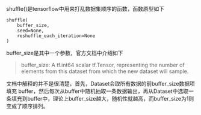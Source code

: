 shuffle()是tensorflow中用来打乱数据集顺序的函数，函数原型如下
```
shuffle(
    buffer_size,
    seed=None,
    reshuffle_each_iteration=None
)
```
buffer_size是其中一个参数，官方文档中介绍如下

> buffer_size: A tf.int64 scalar tf.Tensor, representing the number of elements from this dataset from which the new dataset will sample.

文档中解释的并不是很清楚，首先，Dataset会取所有数据的前buffer_size数据项填充 buffer，然后每次从buffer中随机抽取一条数据输出，再从Dataset中选取一条填充到buffer中，理论上buffer_size越大，随机性就越高，而buffer_size为1则变成了顺序排列。
